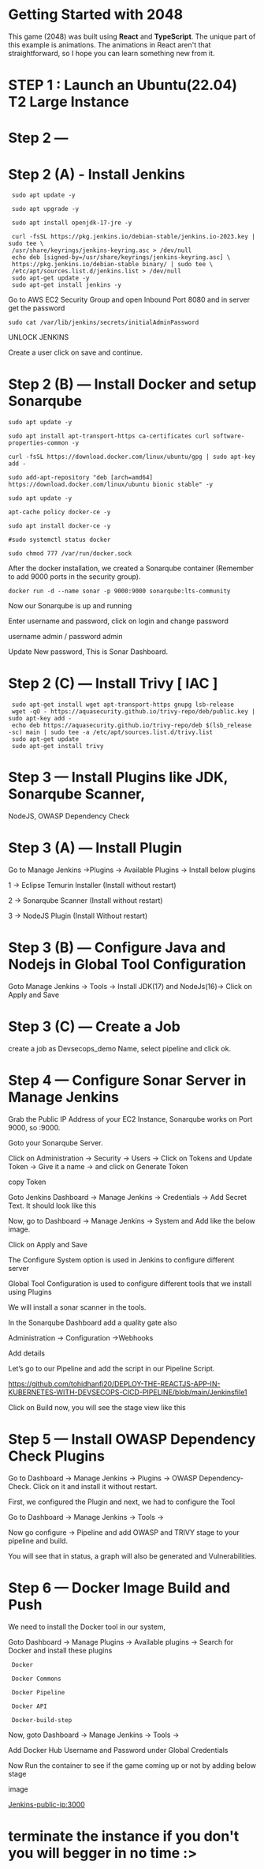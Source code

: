 # Getting Started with 2048

This game (2048) was built using **React** and **TypeScript**. The unique part of this example is animations. The animations in React aren't that straightforward, so I hope you can learn something new from it.


# STEP 1 : Launch an Ubuntu(22.04) T2 Large Instance



# Step 2 —

# Step 2 (A) - Install Jenkins

     sudo apt update -y

     sudo apt upgrade -y 

     sudo apt install openjdk-17-jre -y

     curl -fsSL https://pkg.jenkins.io/debian-stable/jenkins.io-2023.key | sudo tee \
     /usr/share/keyrings/jenkins-keyring.asc > /dev/null
     echo deb [signed-by=/usr/share/keyrings/jenkins-keyring.asc] \
     https://pkg.jenkins.io/debian-stable binary/ | sudo tee \
     /etc/apt/sources.list.d/jenkins.list > /dev/null
     sudo apt-get update -y 
     sudo apt-get install jenkins -y


Go to AWS EC2 Security Group and open Inbound Port 8080 and in
server get the password

<EC2 Public IP Address:8080>

    sudo cat /var/lib/jenkins/secrets/initialAdminPassword



UNLOCK JENKINS



Create a user click on save and continue.



# Step 2 (B) — Install Docker and setup Sonarqube

    sudo apt update -y

    sudo apt install apt-transport-https ca-certificates curl software-properties-common -y

    curl -fsSL https://download.docker.com/linux/ubuntu/gpg | sudo apt-key add -

    sudo add-apt-repository "deb [arch=amd64] https://download.docker.com/linux/ubuntu bionic stable" -y

    sudo apt update -y

    apt-cache policy docker-ce -y

    sudo apt install docker-ce -y

    #sudo systemctl status docker
 
    sudo chmod 777 /var/run/docker.sock

After the docker installation, we created a Sonarqube container
(Remember to add 9000 ports in the security group).

    docker run -d --name sonar -p 9000:9000 sonarqube:lts-community



Now our Sonarqube is up and running



Enter username and password, click on login and change password

username admin / password admin

Update New password, This is Sonar Dashboard.



# Step 2 (C) — Install Trivy [ IAC ]

     sudo apt-get install wget apt-transport-https gnupg lsb-release
     wget -qO - https://aquasecurity.github.io/trivy-repo/deb/public.key | sudo apt-key add -
     echo deb https://aquasecurity.github.io/trivy-repo/deb $(lsb_release -sc) main | sudo tee -a /etc/apt/sources.list.d/trivy.list
     sudo apt-get update
     sudo apt-get install trivy

# Step 3 — Install Plugins like JDK, Sonarqube Scanner,
NodeJS, OWASP Dependency Check

# Step 3 (A) — Install Plugin

Go to Manage Jenkins →Plugins → Available Plugins →
Install below plugins

1 → Eclipse Temurin Installer (Install without restart)

2 → Sonarqube Scanner (Install without restart)

3 → NodeJS Plugin (Install Without restart)

# Step 3 (B) — Configure Java and Nodejs in Global Tool Configuration

Goto Manage Jenkins → Tools → Install JDK(17) and NodeJs(16)→
Click on Apply and Save



# Step 3 (C) — Create a Job

create a job as Devsecops_demo Name, select pipeline and click ok.

# Step 4 — Configure Sonar Server in Manage Jenkins

Grab the Public IP Address of your EC2 Instance, Sonarqube works on
Port 9000, so <Public IP>:9000.

Goto your Sonarqube Server.

Click on Administration → Security → Users → Click on Tokens and
Update Token → Give it a name → and click on Generate Token

copy Token

Goto Jenkins Dashboard → Manage Jenkins → Credentials → Add Secret
Text. It should look like this

Now, go to Dashboard → Manage Jenkins → System and Add like the
below image.

Click on Apply and Save

The Configure System option is used in Jenkins to configure different
server

Global Tool Configuration is used to configure different tools that we
install using Plugins

We will install a sonar scanner in the tools.

In the Sonarqube Dashboard add a quality gate also

Administration → Configuration →Webhooks

Add details

Let’s go to our Pipeline and add the script in our Pipeline Script.

https://github.com/tohidhanfi20/DEPLOY-THE-REACTJS-APP-IN-KUBERNETES-WITH-DEVSECOPS-CICD-PIPELINE/blob/main/Jenkinsfile1

Click on Build now, you will see the stage view like this


# Step 5 — Install OWASP Dependency Check Plugins

Go to Dashboard → Manage Jenkins → Plugins → OWASP
Dependency-Check. Click on it and install it without restart.


First, we configured the Plugin and next, we had to configure the Tool

Go to Dashboard → Manage Jenkins → Tools →



Now go configure → Pipeline and add OWASP and TRIVY stage to your
pipeline and build.



You will see that in status, a graph will also be generated and
Vulnerabilities.



# Step 6 — Docker Image Build and Push

We need to install the Docker tool in our system,

Goto Dashboard → Manage Plugins → Available plugins → Search
for Docker and install these plugins

     Docker

     Docker Commons

     Docker Pipeline

     Docker API

     Docker-build-step

Now, goto Dashboard → Manage Jenkins → Tools →



Add Docker Hub Username and Password under Global Credentials





Now Run the container to see if the game coming up or not by adding
below stage

image

<Jenkins-public-ip:3000>


# terminate the instance if you don't you will begger in no time :> 
